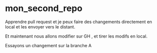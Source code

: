 # mon_second_repo
Apprendre pull request
et je peux faire des changements directement en local et les envoyer vers le distant.

Et maintenant nous allons modifier sur GH , et tirer les modifs en local.

Essayons un changement sur la branche A
